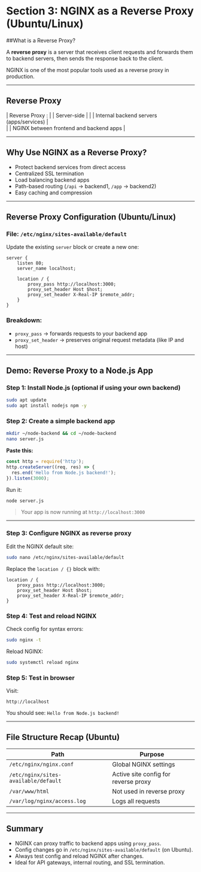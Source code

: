 # Section 3: NGINX as a Reverse Proxy (Ubuntu/Linux)

##What is a Reverse Proxy?

A **reverse proxy** is a server that receives client requests and forwards them to backend servers, then sends the response back to the client.

NGINX is one of the most popular tools used as a reverse proxy in production.

---

## Reverse Proxy 

 | Reverse Proxy  :                        |
     | Server-side                              |
|      | Internal backend servers (apps/services) |    
|  | NGINX between frontend and backend apps  |


---

## Why Use NGINX as a Reverse Proxy?

- Protect backend services from direct access
- Centralized SSL termination
- Load balancing backend apps
- Path-based routing (`/api` → backend1, `/app` → backend2)
- Easy caching and compression

---

##  Reverse Proxy Configuration (Ubuntu/Linux)

###  File: `/etc/nginx/sites-available/default`

Update the existing `server` block or create a new one:

```nginx
server {
    listen 80;
    server_name localhost;

    location / {
        proxy_pass http://localhost:3000;
        proxy_set_header Host $host;
        proxy_set_header X-Real-IP $remote_addr;
    }
}
```

### Breakdown:
- `proxy_pass` → forwards requests to your backend app
- `proxy_set_header` → preserves original request metadata (like IP and host)

---

##  Demo: Reverse Proxy to a Node.js App

### Step 1: Install Node.js (optional if using your own backend)
```bash
sudo apt update
sudo apt install nodejs npm -y
```

### Step 2: Create a simple backend app
```bash
mkdir ~/node-backend && cd ~/node-backend
nano server.js
```

**Paste this:**
```js
const http = require('http');
http.createServer((req, res) => {
  res.end('Hello from Node.js backend!');
}).listen(3000);
```

Run it:
```bash
node server.js
```

> Your app is now running at `http://localhost:3000`

---

### Step 3: Configure NGINX as reverse proxy

Edit the NGINX default site:
```bash
sudo nano /etc/nginx/sites-available/default
```

Replace the `location / {}` block with:
```nginx
location / {
    proxy_pass http://localhost:3000;
    proxy_set_header Host $host;
    proxy_set_header X-Real-IP $remote_addr;
}
```

### Step 4: Test and reload NGINX

Check config for syntax errors:
```bash
sudo nginx -t
```

Reload NGINX:
```bash
sudo systemctl reload nginx
```

### Step 5: Test in browser

Visit:
```
http://localhost
```

 You should see: `Hello from Node.js backend!`

---

##  File Structure Recap (Ubuntu)

| Path                              | Purpose                                |
|-----------------------------------|----------------------------------------|
| `/etc/nginx/nginx.conf`           | Global NGINX settings                   |
| `/etc/nginx/sites-available/default` | Active site config for reverse proxy   |
| `/var/www/html`                   | Not used in reverse proxy               |
| `/var/log/nginx/access.log`       | Logs all requests                       |

---

## Summary

- NGINX can proxy traffic to backend apps using `proxy_pass`.
- Config changes go in `/etc/nginx/sites-available/default` (on Ubuntu).
- Always test config and reload NGINX after changes.
- Ideal for API gateways, internal routing, and SSL termination.

